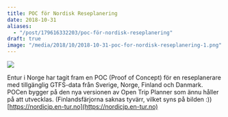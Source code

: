 ```yaml
---
title: POC för Nordisk Reseplanering
date: 2018-10-31
aliases:
  - "/post/179616332203/poc-för-nordisk-reseplanering"
draft: true
image: "/media/2018/10/2018-10-31-poc-for-nordisk-reseplanering-1.png"
---
```


 

![](/media/2018/10/2018-10-31-poc-for-nordisk-reseplanering-1.png)


Entur i Norge har tagit fram en POC (Proof of Concept) för en reseplanerare med tillgänglig GTFS-data från Sverige, Norge, Finland och Danmark. POCen bygger på den nya versionen av Open Trip Planner som ännu håller på att utvecklas.
(Finlandsfärjorna saknas tyvärr, vilket syns på bilden :))
[https://nordicjp.en-tur.no](https://nordicjp.en-tur.no)
 
